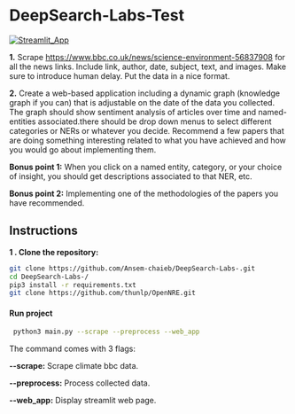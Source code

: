 # DeepSearch-Labs-Test
[![Streamlit_App]][streamlit_App_url]

**1.** Scrape https://www.bbc.co.uk/news/science-environment-56837908 for all the news 
links. Include link, author, date, subject, text, and images. Make sure to introduce human delay. Put the data in a nice format.

**2.** Create a web-based application including a dynamic graph (knowledge graph if you can) that is adjustable on the date of the data you collected. 
The graph should show sentiment analysis of articles over time and named-entities associated.there should be drop down menus to select different categories or NERs or whatever you decide.
Recommend a few papers that are doing something interesting related to what you have achieved and how you would go about implementing them.

**Bonus point 1:** When you click on a named entity, category, or your choice of insight, 
you should get descriptions associated to that NER, etc.

**Bonus point 2:** Implementing one of the methodologies of the papers you have recommended.

## Instructions
**1 . Clone the repository:**
```bash
git clone https://github.com/Ansem-chaieb/DeepSearch-Labs-.git
cd DeepSearch-Labs-/
pip3 install -r requirements.txt
git clone https://github.com/thunlp/OpenNRE.git
```

#### Run project
 ```bash
  python3 main.py --scrape --preprocess --web_app
  ```

  The command comes with 3 flags:
  
  **--scrape:**  Scrape climate bbc data. 
  
  **--preprocess:**  Process collected data.
  
  **--web_app:**  Display streamlit web page.
  
  
  <!-- MARKDOWN LINKS & IMAGES -->
<!-- https://www.markdownguide.org/basic-syntax/#reference-style-links -->
[Streamlit_App]: https://img.shields.io/badge/streamlit-%23FF4B4B.svg?&style=for-the-badge&logo=streamlit&logoColor=white
[streamlit_App_url]: https://share.streamlit.io/ansem-chaieb/deepsearch-labs-/main/app.py
